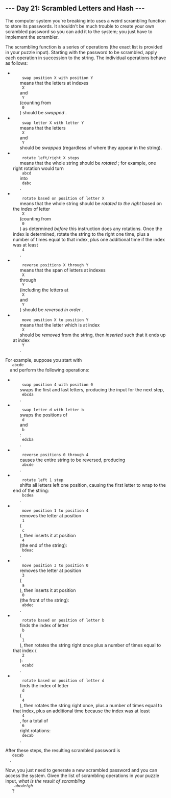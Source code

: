 <article class="day-desc">
 <h2>
  --- Day 21: Scrambled Letters and Hash ---
 </h2>
 <p>
  The computer system you're breaking into uses a
  <span title="I do not like them, Security-Account-Manager-I-Am! I do not like scrambled letters and hash!">
   weird scrambling function
  </span>
  to store its passwords. It shouldn't be much trouble to create your own scrambled password so you can add it to the system; you just have to implement the scrambler.
 </p>
 <p>
  The scrambling function is a series of operations (the exact list is provided in your puzzle input). Starting with the password to be scrambled, apply each operation in succession to the string. The individual operations behave as follows:
 </p>
 <ul>
  <li>
   <code>
    swap position X with position Y
   </code>
   means that the letters at indexes
   <code>
    X
   </code>
   and
   <code>
    Y
   </code>
   (counting from
   <code>
    0
   </code>
   ) should be
   <em>
    swapped
   </em>
   .
  </li>
  <li>
   <code>
    swap letter X with letter Y
   </code>
   means that the letters
   <code>
    X
   </code>
   and
   <code>
    Y
   </code>
   should be
   <em>
    swapped
   </em>
   (regardless of where they appear in the string).
  </li>
  <li>
   <code>
    rotate left/right X steps
   </code>
   means that the whole string should be
   <em>
    rotated
   </em>
   ; for example, one right rotation would turn
   <code>
    abcd
   </code>
   into
   <code>
    dabc
   </code>
   .
  </li>
  <li>
   <code>
    rotate based on position of letter X
   </code>
   means that the whole string should be
   <em>
    rotated to the right
   </em>
   based on the
   <em>
    index
   </em>
   of letter
   <code>
    X
   </code>
   (counting from
   <code>
    0
   </code>
   ) as determined
   <em>
    before
   </em>
   this instruction does any rotations.  Once the index is determined, rotate the string to the right one time, plus a number of times equal to that index, plus one additional time if the index was at least
   <code>
    4
   </code>
   .
  </li>
  <li>
   <code>
    reverse positions X through Y
   </code>
   means that the span of letters at indexes
   <code>
    X
   </code>
   through
   <code>
    Y
   </code>
   (including the letters at
   <code>
    X
   </code>
   and
   <code>
    Y
   </code>
   ) should be
   <em>
    reversed in order
   </em>
   .
  </li>
  <li>
   <code>
    move position X to position Y
   </code>
   means that the letter which is at index
   <code>
    X
   </code>
   should be
   <em>
    removed
   </em>
   from the string, then
   <em>
    inserted
   </em>
   such that it ends up at index
   <code>
    Y
   </code>
   .
  </li>
 </ul>
 <p>
  For example, suppose you start with
  <code>
   abcde
  </code>
  and perform the following operations:
 </p>
 <ul>
  <li>
   <code>
    swap position 4 with position 0
   </code>
   swaps the first and last letters, producing the input for the next step,
   <code>
    ebcda
   </code>
   .
  </li>
  <li>
   <code>
    swap letter d with letter b
   </code>
   swaps the positions of
   <code>
    d
   </code>
   and
   <code>
    b
   </code>
   :
   <code>
    edcba
   </code>
   .
  </li>
  <li>
   <code>
    reverse positions 0 through 4
   </code>
   causes the entire string to be reversed, producing
   <code>
    abcde
   </code>
   .
  </li>
  <li>
   <code>
    rotate left 1 step
   </code>
   shifts all letters left one position, causing the first letter to wrap to the end of the string:
   <code>
    bcdea
   </code>
   .
  </li>
  <li>
   <code>
    move position 1 to position 4
   </code>
   removes the letter at position
   <code>
    1
   </code>
   (
   <code>
    c
   </code>
   ), then inserts it at position
   <code>
    4
   </code>
   (the end of the string):
   <code>
    bdeac
   </code>
   .
  </li>
  <li>
   <code>
    move position 3 to position 0
   </code>
   removes the letter at position
   <code>
    3
   </code>
   (
   <code>
    a
   </code>
   ), then inserts it at position
   <code>
    0
   </code>
   (the front of the string):
   <code>
    abdec
   </code>
   .
  </li>
  <li>
   <code>
    rotate based on position of letter b
   </code>
   finds the index of letter
   <code>
    b
   </code>
   (
   <code>
    1
   </code>
   ), then rotates the string right once plus a number of times equal to that index (
   <code>
    2
   </code>
   ):
   <code>
    ecabd
   </code>
   .
  </li>
  <li>
   <code>
    rotate based on position of letter d
   </code>
   finds the index of letter
   <code>
    d
   </code>
   (
   <code>
    4
   </code>
   ), then rotates the string right once, plus a number of times equal to that index, plus an additional time because the index was at least
   <code>
    4
   </code>
   , for a total of
   <code>
    6
   </code>
   right rotations:
   <code>
    decab
   </code>
   .
  </li>
 </ul>
 <p>
  After these steps, the resulting scrambled password is
  <code>
   decab
  </code>
  .
 </p>
 <p>
  Now, you just need to generate a new scrambled password and you can access the system. Given the list of scrambling operations in your puzzle input,
  <em>
   what is the result of scrambling
   <code>
    abcdefgh
   </code>
  </em>
  ?
 </p>
</article>

